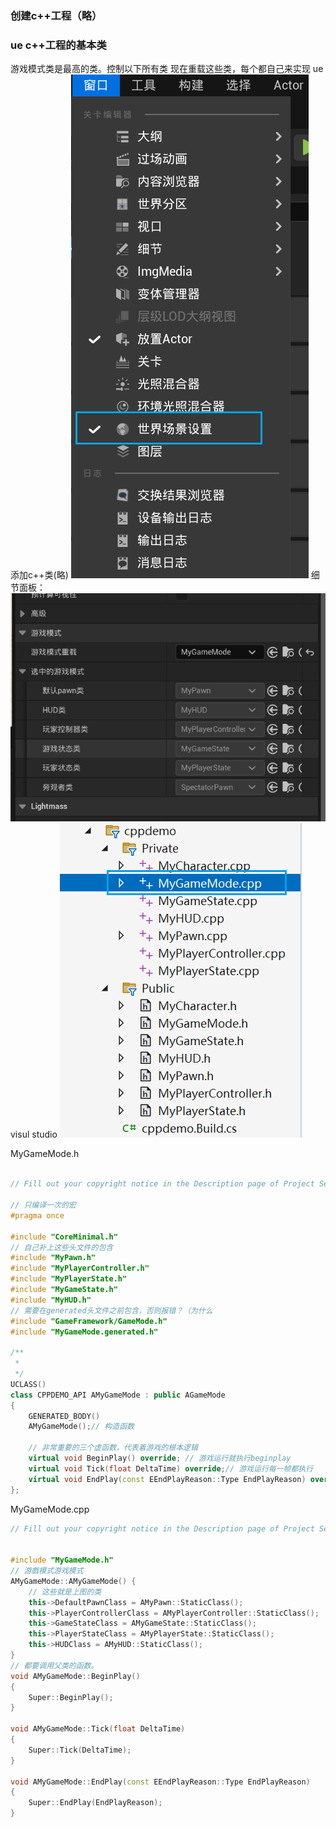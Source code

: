 ### 创建c++工程（略）
### ue c++工程的基本类

游戏模式类是最高的类。控制以下所有类
现在重载这些类，每个都自己来实现
ue 添加c++类(略)
![alt text](Snipaste_2024-05-24_17-16-53.png)
细节面板：
![alt text](Snipaste_2024-05-24_17-16-39.png)
visul studio
![alt text](Snipaste_2024-05-24_17-17-30.png)



MyGameMode.h
```cpp

// Fill out your copyright notice in the Description page of Project Settings.

// 只编译一次的宏
#pragma once

#include "CoreMinimal.h"
// 自己补上这些头文件的包含
#include "MyPawn.h"
#include "MyPlayerController.h"
#include "MyPlayerState.h"
#include "MyGameState.h"
#include "MyHUD.h"
// 需要在generated头文件之前包含，否则报错？（为什么
#include "GameFramework/GameMode.h"
#include "MyGameMode.generated.h"

/**
 * 
 */
UCLASS()
class CPPDEMO_API AMyGameMode : public AGameMode
{
	GENERATED_BODY()
	AMyGameMode();// 构造函数

    // 非常重要的三个虚函数，代表着游戏的根本逻辑
	virtual void BeginPlay() override; // 游戏运行就执行beginplay
	virtual void Tick(float DeltaTime) override;// 游戏运行每一帧都执行
	virtual void EndPlay(const EEndPlayReason::Type EndPlayReason) override;// 当卸载关卡或者游戏退出调用
};

```
MyGameMode.cpp
```cpp
// Fill out your copyright notice in the Description page of Project Settings.


#include "MyGameMode.h"
// 游戲模式游戏模式
AMyGameMode::AMyGameMode() {
    // 这些就是上图的类
	this->DefaultPawnClass = AMyPawn::StaticClass();
	this->PlayerControllerClass = AMyPlayerController::StaticClass();
	this->GameStateClass = AMyGameState::StaticClass();
	this->PlayerStateClass = AMyPlayerState::StaticClass();
	this->HUDClass = AMyHUD::StaticClass();
}
// 都要调用父类的函数。
void AMyGameMode::BeginPlay()
{
	Super::BeginPlay();
}

void AMyGameMode::Tick(float DeltaTime)
{
	Super::Tick(DeltaTime);
}

void AMyGameMode::EndPlay(const EEndPlayReason::Type EndPlayReason)
{
	Super::EndPlay(EndPlayReason);
}

```